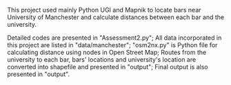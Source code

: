 
This project used mainly Python UGI and Mapnik to locate bars near University of Manchester and calculate distances between each bar and the university.

Detailed codes are presented in "Assessment2.py";
All data incorporated in this project are listed in "data/manchester"; 
"osm2nx.py" is Python file for calculating distance using nodes in Open Street Map;
Routes from the university to each bar, bars' locations and university's location are converted into shapefile and presented in "output";
Final output is also presented in "output".
